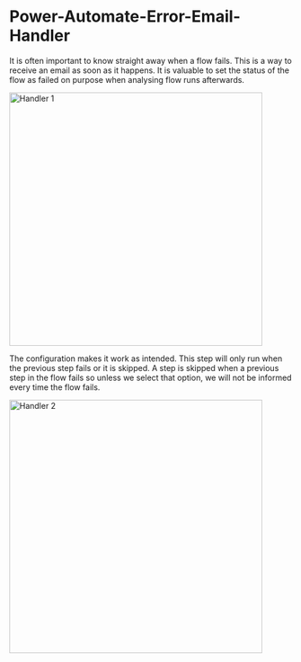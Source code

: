 # Power-Automate-Error-Email-Handler

It is often important to know straight away when a flow fails.
This is a way to receive an email as soon as it happens.
It is valuable to set the status of the flow as failed on purpose when analysing flow runs afterwards.

<img width="450" alt="Handler 1" src="https://github.com/calamardo33/Power-Automate-Error-Email-Handler/assets/68512988/59c6006b-2172-45cf-bbfb-767b141d00d8">

The configuration makes it work as intended.
This step will only run when the previous step fails or it is skipped.
A step is skipped when a previous step in the flow fails so unless we select that option, we will not be informed every time the flow fails.

<img width="450" alt="Handler 2" src="https://github.com/calamardo33/Power-Automate-Error-Email-Handler/assets/68512988/e9dd14f7-9d93-421a-a49b-313edaa05cf3">
